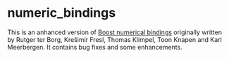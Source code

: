 # numeric_bindings

This is an anhanced version of [Boost numerical bindings](https://svn.boost.org/svn/boost/sandbox/numeric_bindings/) 
originally written by Rutger ter Borg, Krešimir Fresl, Thomas Klimpel, Toon Knapen and Karl Meerbergen.  It contains 
bug fixes and some enhancements.
